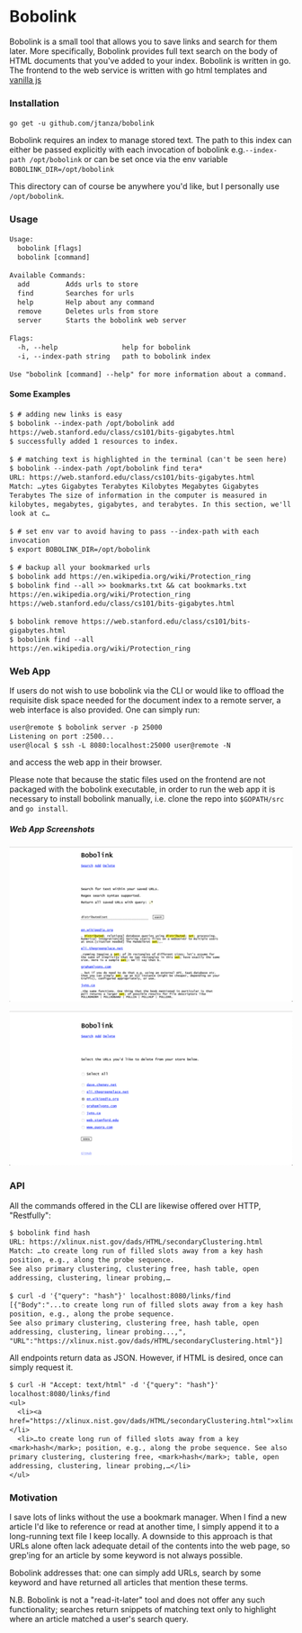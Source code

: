# Bobolink
Bobolink is a small tool that allows you to save links and search for them later. More specifically, Bobolink provides full text search on the body of HTML documents that you've added to your index. Bobolink is written in go. The frontend to the web service is written with go html templates and [vanilla js](http://vanilla-js.com/)

### Installation

`go get -u github.com/jtanza/bobolink` 

Bobolink requires an index to manage stored text. The path to this index can either be passed explicitly with each invocation of bobolink e.g.`--index-path /opt/bobolink` or can be set once via the env variable `BOBOLINK_DIR=/opt/bobolink`

This directory can of course be anywhere you'd like, but I personally use `/opt/bobolink`.

### Usage
```
Usage:
  bobolink [flags]
  bobolink [command]

Available Commands:
  add         Adds urls to store
  find        Searches for urls
  help        Help about any command
  remove      Deletes urls from store
  server      Starts the bobolink web server

Flags:
  -h, --help                help for bobolink
  -i, --index-path string   path to bobolink index

Use "bobolink [command] --help" for more information about a command.
```

#### Some Examples
```
$ # adding new links is easy
$ bobolink --index-path /opt/bobolink add https://web.stanford.edu/class/cs101/bits-gigabytes.html
$ successfully added 1 resources to index.

$ # matching text is highlighted in the terminal (can't be seen here)
$ bobolink --index-path /opt/bobolink find tera*
URL: https://web.stanford.edu/class/cs101/bits-gigabytes.html
Match: …ytes Gigabytes Terabytes Kilobytes Megabytes Gigabytes Terabytes The size of information in the computer is measured in kilobytes, megabytes, gigabytes, and terabytes. In this section, we'll look at c…

$ # set env var to avoid having to pass --index-path with each invocation
$ export BOBOLINK_DIR=/opt/bobolink

$ # backup all your bookmarked urls
$ bobolink add https://en.wikipedia.org/wiki/Protection_ring
$ bobolink find --all >> bookmarks.txt && cat bookmarks.txt
https://en.wikipedia.org/wiki/Protection_ring
https://web.stanford.edu/class/cs101/bits-gigabytes.html

$ bobolink remove https://web.stanford.edu/class/cs101/bits-gigabytes.html
$ bobolink find --all
https://en.wikipedia.org/wiki/Protection_ring
```

### Web App
If users do not wish to use bobolink via the CLI or would like to offload the requisite disk space needed for the document index to a remote server, a web interface is also provided. One can simply run:
```
user@remote $ bobolink server -p 25000
Listening on port :2500...
user@local $ ssh -L 8080:localhost:25000 user@remote -N
```
and access the web app in their browser. 

Please note that because the static files used on the frontend are not packaged with the bobolink executable, in order to run the web app it is necessary to install bobolink manually, i.e. clone the repo into `$GOPATH/src` and `go install`.

##### Web App Screenshots

![Search](doc/screenshots/search.png)


![Delete](doc/screenshots/delete.png)

### API
All the commands offered in the CLI are likewise offered over HTTP, "Restfully": 
```
$ bobolink find hash
URL: https://xlinux.nist.gov/dads/HTML/secondaryClustering.html
Match: …to create long run of filled slots away from a key hash position, e.g., along the probe sequence. 
See also primary clustering, clustering free, hash table, open addressing, clustering, linear probing,…

$ curl -d '{"query": "hash"}' localhost:8080/links/find
[{"Body":"...to create long run of filled slots away from a key hash position, e.g., along the probe sequence. 
See also primary clustering, clustering free, hash table, open addressing, clustering, linear probing...,",
"URL":"https://xlinux.nist.gov/dads/HTML/secondaryClustering.html"}]
```

All endpoints return data as JSON. However, if HTML is desired, once can simply request it.
```
$ curl -H "Accept: text/html" -d '{"query": "hash"}' localhost:8080/links/find
<ul>
  <li><a href="https://xlinux.nist.gov/dads/HTML/secondaryClustering.html">xlinux.nist.gov</a></li>
  <li>…to create long run of filled slots away from a key <mark>hash</mark>; position, e.g., along the probe sequence. See also primary clustering, clustering free, <mark>hash</mark>; table, open addressing, clustering, linear probing,…</li>
</ul>
```

### Motivation
I save lots of links without the use a bookmark manager. When I find a new article I'd like to reference or read at another time, I simply append it to a long-running text file I keep locally. A downside to this approach is that URLs alone often lack adequate detail of the contents into the web page, so grep'ing for an article by some keyword is not always possible. 

Bobolink addresses that: one can simply add URLs, search by some keyword and have returned all articles that mention these terms.

N.B. Bobolink is not a "read-it-later" tool and does not offer any such functionality; searches return snippets of matching text only to highlight where an article matched a user's search query.
